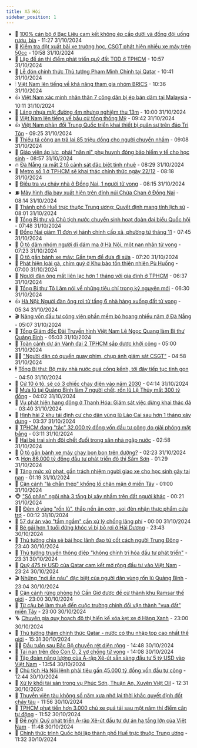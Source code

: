 ```yaml
---
title: Xã Hội
sidebar_position: 1
---
```


<!-- dantri-xa-hoi:START -->
- 🫣 [100% cán bộ ở Bạc Liêu cam kết không ép cấp dưới và đồng đội uống rượu, bia](https://dantri.com.vn/xa-hoi/100-can-bo-o-bac-lieu-cam-ket-khong-ep-cap-duoi-va-dong-doi-uong-ruou-bia-20241031175708210.htm) - 11:27 31/10/2024
- 💼 [Kiểm tra đột xuất bãi xe trường học, CSGT phát hiện nhiều xe máy trên 50cc](https://dantri.com.vn/xa-hoi/kiem-tra-dot-xuat-bai-xe-truong-hoc-csgt-phat-hien-nhieu-xe-may-tren-50cc-20241031171858603.htm) - 10:58 31/10/2024
- 🎊 [Lập đề án thí điểm phát triển quỹ đất TOD ở TPHCM](https://dantri.com.vn/xa-hoi/lap-de-an-thi-diem-phat-trien-quy-dat-tod-o-tphcm-20241031174829729.htm) - 10:57 31/10/2024
- 🙉 [Lễ đón chính thức Thủ tướng Phạm Minh Chính tại Qatar](https://dantri.com.vn/xa-hoi/le-don-chinh-thuc-thu-tuong-pham-minh-chinh-tai-qatar-20241031123136142.htm) - 10:41 31/10/2024
- 🕯 [Việt Nam lên tiếng về khả năng tham gia nhóm BRICS](https://dantri.com.vn/xa-hoi/viet-nam-len-tieng-ve-kha-nang-tham-gia-nhom-brics-20241031172722484.htm) - 10:36 31/10/2024
- 👍 [Việt Nam xác minh nhân thân 7 công dân bị ép bán dâm tại Malaysia](https://dantri.com.vn/xa-hoi/viet-nam-xac-minh-nhan-than-7-cong-dan-bi-ep-ban-dam-tai-malaysia-20241031170451777.htm) - 10:11 31/10/2024
- 🤖 [Láng nhựa mặt đường 4m nhưng nghiệm thu 13m](https://dantri.com.vn/xa-hoi/lang-nhua-mat-duong-4m-nhung-nghiem-thu-13m-20241031154402930.htm) - 10:00 31/10/2024
- 🙉 [Việt Nam lên tiếng về bầu cử tổng thống Mỹ](https://dantri.com.vn/xa-hoi/viet-nam-len-tieng-ve-bau-cu-tong-thong-my-20241031163824918.htm) - 09:42 31/10/2024
- 👍 [Việt Nam phản đối Trung Quốc triển khai thiết bị quân sự trên đảo Tri Tôn](https://dantri.com.vn/xa-hoi/viet-nam-phan-doi-trung-quoc-trien-khai-thiet-bi-quan-su-tren-dao-tri-ton-20241031161204543.htm) - 09:25 31/10/2024
- 🗽 [Thiếu tá công an trả lại 85 triệu đồng cho người chuyển nhầm](https://dantri.com.vn/xa-hoi/thieu-ta-cong-an-tra-lai-85-trieu-dong-cho-nguoi-chuyen-nham-20241031154738462.htm) - 09:08 31/10/2024
- 🗽 [Giáo viên áp lực, phải &quot;năn nỉ&quot; phụ huynh đóng bảo hiểm y tế cho học sinh](https://dantri.com.vn/xa-hoi/giao-vien-ap-luc-phai-nan-ni-phu-huynh-dong-bao-hiem-y-te-cho-hoc-sinh-20241031152913940.htm) - 08:57 31/10/2024
- 🔥 [Đà Nẵng ra mắt 2 tổ cảnh sát đặc biệt tinh nhuệ](https://dantri.com.vn/xa-hoi/da-nang-ra-mat-2-to-canh-sat-dac-biet-tinh-nhue-20241031145404211.htm) - 08:29 31/10/2024
- 🦒 [Metro số 1 ở TPHCM sẽ khai thác chính thức ngày 22/12](https://dantri.com.vn/xa-hoi/metro-so-1-o-tphcm-se-khai-thac-chinh-thuc-ngay-2212-20241031151253156.htm) - 08:18 31/10/2024
- 🧐 [Điều tra vụ cháy nhà ở Đồng Nai, 1 người tử vong](https://dantri.com.vn/xa-hoi/dieu-tra-vu-chay-nha-o-dong-nai-1-nguoi-tu-vong-20241031145306596.htm) - 08:15 31/10/2024
- ⛽️ [Mây hình đĩa bay xuất hiện trên đỉnh núi Chứa Chan ở Đồng Nai](https://dantri.com.vn/xa-hoi/may-hinh-dia-bay-xuat-hien-tren-dinh-nui-chua-chan-o-dong-nai-20241031143053678.htm) - 08:14 31/10/2024
- 🚀 [Thành phố Huế trực thuộc Trung ương: Quyết định mang tính lịch sử](https://dantri.com.vn/xa-hoi/thanh-pho-hue-truc-thuoc-trung-uong-quyet-dinh-mang-tinh-lich-su-20241031144514009.htm) - 08:01 31/10/2024
- 🦒 [Tổng Bí thư và Chủ tịch nước chuyển sinh hoạt đoàn đại biểu Quốc hội](https://dantri.com.vn/xa-hoi/tong-bi-thu-va-chu-tich-nuoc-chuyen-sinh-hoat-doan-dai-bieu-quoc-hoi-20241031142732783.htm) - 07:48 31/10/2024
- 🦅 [Đồng Nai giảm 11 đơn vị hành chính cấp xã, phường từ tháng 11](https://dantri.com.vn/xa-hoi/dong-nai-giam-11-don-vi-hanh-chinh-cap-xa-phuong-tu-thang-11-20241031140352531.htm) - 07:45 31/10/2024
- 🚀 [Ô tô đâm nhóm người đi đám ma ở Hà Nội, một nạn nhân tử vong](https://dantri.com.vn/xa-hoi/o-to-dam-nhom-nguoi-di-dam-ma-o-ha-noi-mot-nan-nhan-tu-vong-20241031141514390.htm) - 07:23 31/10/2024
- 🦅 [Ô tô gắn bánh xe máy: Gắn tạm để đưa đi sửa](https://dantri.com.vn/xa-hoi/o-to-gan-banh-xe-may-gan-tam-de-dua-di-sua-20241031140530645.htm) - 07:20 31/10/2024
- 🤠 [Phát hiện loài gà, chim quý ở Khu bảo tồn thiên nhiên Pù Huống](https://dantri.com.vn/xa-hoi/phat-hien-loai-ga-chim-quy-o-khu-bao-ton-thien-nhien-pu-huong-20241031071831121.htm) - 07:00 31/10/2024
- 💄 [Người đàn ông mất liên lạc hơn 1 tháng với gia đình ở TPHCM](https://dantri.com.vn/xa-hoi/nguoi-dan-ong-mat-lien-lac-hon-1-thang-voi-gia-dinh-o-tphcm-20241031101719997.htm) - 06:37 31/10/2024
- 🥷 [Tổng Bí thư Tô Lâm nói về những tiêu chí trong kỷ nguyên mới](https://dantri.com.vn/xa-hoi/tong-bi-thu-to-lam-noi-ve-nhung-tieu-chi-trong-ky-nguyen-moi-20241031123247786.htm) - 06:30 31/10/2024
- 👍 [Hà Nội: Người đàn ông rơi từ tầng 6 nhà hàng xuống đất tử vong](https://dantri.com.vn/xa-hoi/ha-noi-nguoi-dan-ong-roi-tu-tang-6-nha-hang-xuong-dat-tu-vong-20241031122446302.htm) - 05:34 31/10/2024
- 🎬 [Nâng vốn đầu tư công viên phần mềm bỏ hoang nhiều năm ở Đà Nẵng](https://dantri.com.vn/xa-hoi/nang-von-dau-tu-cong-vien-phan-mem-bo-hoang-nhieu-nam-o-da-nang-20241031112410185.htm) - 05:07 31/10/2024
- 🦒 [Tổng Giám đốc Đài Truyền hình Việt Nam Lê Ngọc Quang làm Bí thư Quảng Bình](https://dantri.com.vn/xa-hoi/tong-giam-doc-dai-truyen-hinh-viet-nam-le-ngoc-quang-lam-bi-thu-quang-binh-20241031101447083.htm) - 05:03 31/10/2024
- 🌊 [Toàn cảnh dự án Vành đai 2 TPHCM sắp được khởi công](https://dantri.com.vn/xa-hoi/toan-canh-du-an-vanh-dai-2-tphcm-sap-duoc-khoi-cong-20241030182916088.htm) - 05:00 31/10/2024
- 🧑‍💻 [&quot;Người dân có quyền quay phim, chụp ảnh giám sát CSGT&quot;](https://dantri.com.vn/xa-hoi/nguoi-dan-co-quyen-quay-phim-chup-anh-giam-sat-csgt-20241031113700655.htm) - 04:58 31/10/2024
- 🕴 [Tổng Bí thư: Bộ máy nhà nước quá cồng kềnh, tới đây tiếp tục tinh gọn](https://dantri.com.vn/xa-hoi/tong-bi-thu-bo-may-nha-nuoc-qua-cong-kenh-toi-day-tiep-tuc-tinh-gon-20241031113428308.htm) - 04:50 31/10/2024
- 🤔 [Cứ 10 ô tô, sẽ có 3 chiếc chạy điện vào năm 2030](https://dantri.com.vn/xa-hoi/cu-10-o-to-se-co-3-chiec-chay-dien-vao-nam-2030-20241031105903748.htm) - 04:14 31/10/2024
- 💄 [Mưa lũ tại Quảng Bình làm 7 người chết, rốn lũ Lệ Thủy mất 300 tỷ đồng](https://dantri.com.vn/xa-hoi/mua-lu-tai-quang-binh-lam-7-nguoi-chet-ron-lu-le-thuy-mat-300-ty-dong-20241030200810099.htm) - 04:02 31/10/2024
- 🧠 [Vụ phát hiện hang động ở Thanh Hóa: Giám sát việc dừng khai thác đá](https://dantri.com.vn/xa-hoi/vu-phat-hien-hang-dong-o-thanh-hoa-giam-sat-viec-dung-khai-thac-da-20241030205904964.htm) - 03:40 31/10/2024
- 🦣 [Hình hài 2 khu tái định cư cho dân vùng lũ Lào Cai sau hơn 1 tháng xây dựng](https://dantri.com.vn/xa-hoi/hinh-hai-2-khu-tai-dinh-cu-cho-dan-vung-lu-lao-cai-sau-hon-1-thang-xay-dung-20241031101643055.htm) - 03:37 31/10/2024
- 💫 [TPHCM đang &quot;tắc&quot; 32.000 tỷ đồng vốn đầu tư công do giải phóng mặt bằng](https://dantri.com.vn/xa-hoi/tphcm-dang-tac-32000-ty-dong-von-dau-tu-cong-do-giai-phong-mat-bang-20241031095039927.htm) - 03:11 31/10/2024
- 🚀 [Hai bé trai sinh đôi chết đuối trong sân nhà ngập nước](https://dantri.com.vn/xa-hoi/hai-be-trai-sinh-doi-chet-duoi-trong-san-nha-ngap-nuoc-20241031093325394.htm) - 02:58 31/10/2024
- 🤔 [Ô tô gắn bánh xe máy chạy bon bon trên đường?](https://dantri.com.vn/xa-hoi/o-to-gan-banh-xe-may-chay-bon-bon-tren-duong-20241031085141056.htm) - 02:23 31/10/2024
- ⚗️ [Hơn 86.000 tỷ đồng đầu tư phát triển đô thị Sầm Sơn](https://dantri.com.vn/xa-hoi/hon-86000-ty-dong-dau-tu-phat-trien-do-thi-sam-son-20241030202039988.htm) - 01:29 31/10/2024
- 🫶 [Tăng mức xử phạt, gắn trách nhiệm người giao xe cho học sinh gây tai nạn](https://dantri.com.vn/xa-hoi/tang-muc-xu-phat-gan-trach-nhiem-nguoi-giao-xe-cho-hoc-sinh-gay-tai-nan-20241030120630291.htm) - 01:19 31/10/2024
- 🌮 [Cận cảnh &quot;lá chắn thép&quot; khổng lồ chặn mặn ở miền Tây](https://dantri.com.vn/xa-hoi/can-canh-la-chan-thep-khong-lo-chan-man-o-mien-tay-20241030212159119.htm) - 01:00 31/10/2024
- 🐵 [&quot;Số phận&quot; ngôi nhà 3 tầng bị xây nhầm trên đất người khác](https://dantri.com.vn/xa-hoi/so-phan-ngoi-nha-3-tang-bi-xay-nham-tren-dat-nguoi-khac-20241030222704306.htm) - 00:21 31/10/2024
- 🧑‍🏫 [Đêm ở vùng &quot;rốn lũ&quot;, thắp nến ăn cơm, soi đèn nhận thực phẩm cứu trợ](https://dantri.com.vn/xa-hoi/dem-o-vung-ron-lu-thap-nen-an-com-soi-den-nhan-thuc-pham-cuu-tro-20241030201841207.htm) - 00:12 31/10/2024
- 💫 [57 dự án vào &quot;tầm ngắm&quot; cần xử lý chống lãng phí](https://dantri.com.vn/xa-hoi/57-du-an-vao-tam-ngam-can-xu-ly-chong-lang-phi-20241030212929163.htm) - 00:00 31/10/2024
- 🦩 [Bé gái hơn 1 tuổi đứng khóc vì bị bỏ rơi ở Hải Dương](https://dantri.com.vn/xa-hoi/be-gai-hon-1-tuoi-dung-khoc-vi-bi-bo-roi-o-hai-duong-20241030233201217.htm) - 23:43 30/10/2024
- 🦄 [Thủ tướng chia sẻ bài học lãnh đạo từ cốt cách người Trung Đông](https://dantri.com.vn/xa-hoi/thu-tuong-chia-se-bai-hoc-lanh-dao-tu-cot-cach-nguoi-trung-dong-20241030144552937.htm) - 23:40 30/10/2024
- 💂 [Thủ tướng truyền thông điệp &quot;không chính trị hóa đầu tư phát triển&quot;](https://dantri.com.vn/xa-hoi/thu-tuong-truyen-thong-diep-khong-chinh-tri-hoa-dau-tu-phat-trien-20241030200433158.htm) - 23:31 30/10/2024
- 💄 [Quỹ 475 tỷ USD của Qatar cam kết mở rộng đầu tư vào Việt Nam](https://dantri.com.vn/xa-hoi/quy-475-ty-usd-cua-qatar-cam-ket-mo-rong-dau-tu-vao-viet-nam-20241031030825245.htm) - 23:24 30/10/2024
- 🎬 [Những &quot;nơi ẩn náu&quot; đặc biệt của người dân vùng rốn lũ Quảng Bình](https://dantri.com.vn/xa-hoi/nhung-noi-an-nau-dac-biet-cua-nguoi-dan-vung-ron-lu-quang-binh-20241030135901967.htm) - 23:04 30/10/2024
- 👀 [Cận cảnh rừng phòng hộ Cần Giờ được đề cử thành khu Ramsar thế giới](https://dantri.com.vn/xa-hoi/can-canh-rung-phong-ho-can-gio-duoc-de-cu-thanh-khu-ramsar-the-gioi-20241026011136473.htm) - 23:00 30/10/2024
- 💃 [Từ cậu bé làm thuê đến cuộc trường chinh đổi vận thành &quot;vua đất&quot; miền Tây](https://dantri.com.vn/xa-hoi/tu-cau-be-lam-thue-den-cuoc-truong-chinh-doi-van-thanh-vua-dat-mien-tay-20241029172808166.htm) - 23:00 30/10/2024
- 🪜 [Chuyên gia quy hoạch đô thị hiến kế xóa kẹt xe ở Hàng Xanh](https://dantri.com.vn/xa-hoi/chuyen-gia-quy-hoach-do-thi-hien-ke-xoa-ket-xe-o-hang-xanh-20241025094240829.htm) - 23:00 30/10/2024
- 📝 [Thủ tướng thăm chính thức Qatar - nước có thu nhập top cao nhất thế giới](https://dantri.com.vn/xa-hoi/thu-tuong-tham-chinh-thuc-qatar-nuoc-co-thu-nhap-top-cao-nhat-the-gioi-20241030124954706.htm) - 15:31 30/10/2024
- 🧑‍💻 [Đầu tuần sau Bắc Bộ chuyển rét diện rộng](https://dantri.com.vn/xa-hoi/dau-tuan-sau-bac-bo-chuyen-ret-dien-rong-20241030212309144.htm) - 14:48 30/10/2024
- 👺 [Tai nạn trên đèo Con Ó, 2 vợ chồng tử vong](https://dantri.com.vn/xa-hoi/tai-nan-tren-deo-con-o-2-vo-chong-tu-vong-20241030200731734.htm) - 14:08 30/10/2024
- 🌮 [Tập đoàn năng lượng của Ả-rập Xê-út sẵn sàng đầu tư 5 tỷ USD vào Việt Nam](https://dantri.com.vn/xa-hoi/tap-doan-nang-luong-cua-a-rap-xe-ut-san-sang-dau-tu-5-ty-usd-vao-viet-nam-20241030200028936.htm) - 13:54 30/10/2024
- 🤭 [Chủ tịch Hà Nội lệnh phải tiêu gần 45.000 tỷ đồng vốn đầu tư công](https://dantri.com.vn/xa-hoi/chu-tich-ha-noi-lenh-phai-tieu-gan-45000-ty-dong-von-dau-tu-cong-20241030193230596.htm) - 12:44 30/10/2024
- 💪 [Xử lý khối tài sản trong vụ Phúc Sơn, Thuận An, Xuyên Việt Oil](https://dantri.com.vn/xa-hoi/xu-ly-khoi-tai-san-trong-vu-phuc-son-thuan-an-xuyen-viet-oil-20241030174019523.htm) - 12:31 30/10/2024
- 🧰 [Thuyền viên tàu không số năm xưa nhớ lại thời khắc quyết định đốt cháy tàu](https://dantri.com.vn/xa-hoi/thuyen-vien-tau-khong-so-nam-xua-nho-lai-thoi-khac-quyet-dinh-dot-chay-tau-20241030170828998.htm) - 11:56 30/10/2024
- 🤡 [TPHCM phạt tiền hơn 3.000 chủ xe quá tải sau một năm thí điểm cân tự động](https://dantri.com.vn/xa-hoi/tphcm-phat-tien-hon-3000-chu-xe-qua-tai-sau-mot-nam-thi-diem-can-tu-dong-20241030182703952.htm) - 11:52 30/10/2024
- 🦆 [Đề nghị Quỹ phát triển Ả-rập Xê-út đầu tư dự án hạ tầng lớn của Việt Nam](https://dantri.com.vn/xa-hoi/de-nghi-quy-phat-trien-a-rap-xe-ut-dau-tu-du-an-ha-tang-lon-cua-viet-nam-20241030174307595.htm) - 11:48 30/10/2024
- 🦍 [Chính thức trình Quốc hội lập thành phố Huế trực thuộc Trung ương](https://dantri.com.vn/xa-hoi/chinh-thuc-trinh-quoc-hoi-lap-thanh-pho-hue-truc-thuoc-trung-uong-20241030180101420.htm) - 11:32 30/10/2024<!-- dantri-xa-hoi:END -->
